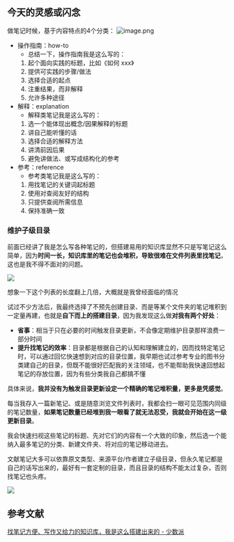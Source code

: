 ## 今天的灵感或闪念



做笔记时候，基于内容特点的4个分类：
![image.png](https://img.oldwinter.top/20221210011935.png)
-   操作指南：how-to
	- 总结一下，操作指南我是这么写的：
	1.  起个面向实践的标题，比如《如何 xxx》
	2.  提供可实践的步骤/做法
	3.  选择合适的起点
	4.  注重结果，而非解释
	5.  允许多种途径
-   解释：explanation
	- 解释类笔记我是这么写的：
	1.  选一个能体现出概念/因果解释的标题
	2.  讲自己能听懂的话
	3.  选择合适的解释方法
	4.  讲清前因后果
	5.  避免讲做法、或写成结构化的参考
-   参考：reference
	- 参考类笔记我是这么写的：
	1.  用找笔记的关键词起标题
	2.  使用对查阅友好的结构
	3.  只提供查阅所需信息
	4.  保持准确一致


### 维护子级目录

前面已经讲了我是怎么写各种笔记的，但搭建易用的知识库显然不只是写笔记这么简单，因为**时间一长，知识库里的笔记也会堆积，导致很难在文件列表里找笔记**，这也是我不得不面对的问题。

![](https://cdn.sspai.com/2022/12/07/bbbdc4c97b52230f322630696f48488b.png?imageView2/2/w/1120/q/90/interlace/1/ignore-error/1)

想象一下这个列表的长度翻上几倍，大概就是我曾经面临的情况

试过不少方法后，我最终选择了不预先创建目录、而是等某个文件夹的笔记堆积到一定量再建，也就是**自下而上的搭建目录**，因为我发现这么做**对我有两个好处**：

-   **省事**：相当于只在必要的时间触发目录更新，不会像定期维护目录那样浪费一部分时间
-   **提升找笔记的效率**：目录都是根据自己的认知和理解建立的，因而找特定笔记时，可以通过回忆快速想到对应的目录位置，我早期也试过参考专业的图书分类建自己的目录，但既不能很好匹配我的关注领域，也不能帮助我快速回想起笔记的存放位置，因为有些分类我自己都搞不懂

具体来说，**我并没有为触发目录更新设定一个精确的笔记堆积量，更多是凭感觉**。

每当我存入一篇新笔记、或是随意浏览文件列表时，我都会扫一眼可见范围内同级的笔记数量，**如果笔记数量已经堆到我一眼看了就无法忍受，我就会开始在这一级更新目录**。

我会快速扫视这些笔记的标题、先对它们的内容有一个大致的印象，然后选一个能纳入最多笔记的分类、新建文件夹、将对应的笔记移动进去。

文献笔记大多可以依靠原文类型、来源平台/作者建立子级目录，但永久笔记都是自己的话写出来的，最好有一套定制的目录，而且目录的结构不能太过复杂，否则找笔记也头疼。

![](https://cdn.sspai.com/2022/12/07/bc3dd1c649d6ed5733aacb5daf1ad262.png?imageView2/2/w/1120/q/90/interlace/1/ignore-error/1)
## 参考文献
[找笔记方便、写作又给力的知识库，我是这么搭建出来的 - 少数派](https://sspai.com/post/77144)
